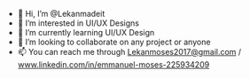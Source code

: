 - 👋 Hi, I’m @Lekanmadeit
- 👀 I’m interested in UI/UX Designs
- 🌱 I’m currently learning UI/UX Design
- 💞️ I’m looking to collaborate on any project or anyone
- 📫  You can reach me through Lekanmoses2017@gmail.com
/ www.linkedin.com/in/emmanuel-moses-225934209

<!---
Lekanmadeit/Lekanmadeit is a ✨ special ✨ repository because its `README.md` (this file) appears on your GitHub profile.
You can click the Preview link to take a look at your changes.
--->
